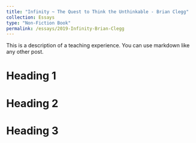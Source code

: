 ```yaml
---
title: "Infinity ~ The Quest to Think the Unthinkable - Brian Clegg"
collection: Essays
type: "Non-Fiction Book"
permalink: /essays/2019-Infinity-Brian-Clegg
---
```


This is a description of a teaching experience. You can use markdown like any other post.

Heading 1
======

Heading 2
======

Heading 3
======
